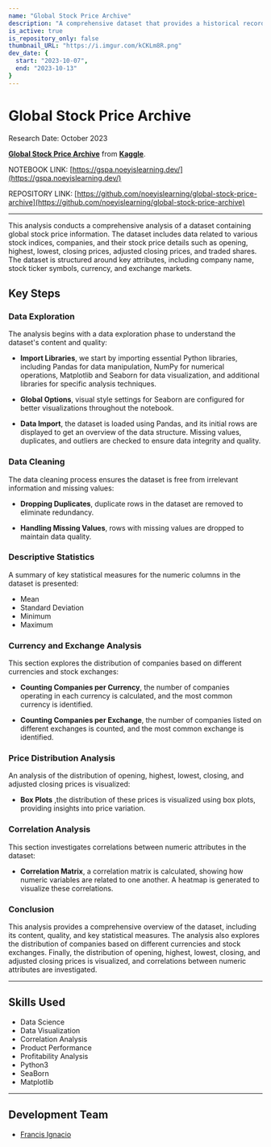 ```yaml
---
name: "Global Stock Price Archive"
description: "A comprehensive dataset that provides a historical record of stock prices from a wide range of stock markets across the globe. This dataset is a valuable resource for researchers, investors, and analysts seeking to analyze trends, perform financial research, or develop trading strategies."
is_active: true
is_repository_only: false
thumbnail_URL: "https://i.imgur.com/kCKLm8R.png"
dev_date: {
  start: "2023-10-07",
  end: "2023-10-13"
}
---
```


# Global Stock Price Archive

Research Date: October 2023

**[Global Stock Price Archive](https://www.kaggle.com/datasets/adityakishor1/global-stock-price-archive/)** from **[Kaggle](https://www.kaggle.com)**.

NOTEBOOK LINK: [https://gspa.noeyislearning.dev/](https://gspa.noeyislearning.dev/)

REPOSITORY LINK: [https://github.com/noeyislearning/global-stock-price-archive](https://github.com/noeyislearning/global-stock-price-archive)

---

This analysis conducts a comprehensive analysis of a dataset containing global stock price information. The dataset includes data related to various stock indices, companies, and their stock price details such as opening, highest, lowest, closing prices, adjusted closing prices, and traded shares. The dataset is structured around key attributes, including company name, stock ticker symbols, currency, and exchange markets.

## Key Steps

### Data Exploration

The analysis begins with a data exploration phase to understand the dataset's content and quality:

- **Import Libraries**, we start by importing essential Python libraries, including Pandas for data manipulation, NumPy for numerical operations, Matplotlib and Seaborn for data visualization, and additional libraries for specific analysis techniques.

- **Global Options**, visual style settings for Seaborn are configured for better visualizations throughout the notebook.

- **Data Import**, the dataset is loaded using Pandas, and its initial rows are displayed to get an overview of the data structure. Missing values, duplicates, and outliers are checked to ensure data integrity and quality.

### Data Cleaning

The data cleaning process ensures the dataset is free from irrelevant information and missing values:

- **Dropping Duplicates**, duplicate rows in the dataset are removed to eliminate redundancy.

- **Handling Missing Values**, rows with missing values are dropped to maintain data quality.

### Descriptive Statistics

A summary of key statistical measures for the numeric columns in the dataset is presented:

- Mean
- Standard Deviation
- Minimum
- Maximum

### Currency and Exchange Analysis

This section explores the distribution of companies based on different currencies and stock exchanges:

- **Counting Companies per Currency**, the number of companies operating in each currency is calculated, and the most common currency is identified.

- **Counting Companies per Exchange**, the number of companies listed on different exchanges is counted, and the most common exchange is identified.

### Price Distribution Analysis

An analysis of the distribution of opening, highest, lowest, closing, and adjusted closing prices is visualized:

- **Box Plots** ,the distribution of these prices is visualized using box plots, providing insights into price variation.

### Correlation Analysis

This section investigates correlations between numeric attributes in the dataset:

- **Correlation Matrix**, a correlation matrix is calculated, showing how numeric variables are related to one another. A heatmap is generated to visualize these correlations.

### Conclusion

This analysis provides a comprehensive overview of the dataset, including its content, quality, and key statistical measures. The analysis also explores the distribution of companies based on different currencies and stock exchanges. Finally, the distribution of opening, highest, lowest, closing, and adjusted closing prices is visualized, and correlations between numeric attributes are investigated.

---

## Skills Used

- Data Science
- Data Visualization
- Correlation Analysis
- Product Performance
- Profitability Analysis
- Python3
- SeaBorn
- Matplotlib

---

## Development Team

- [Francis Ignacio](https://www.linkedin.com/in/noeyislearning/)
